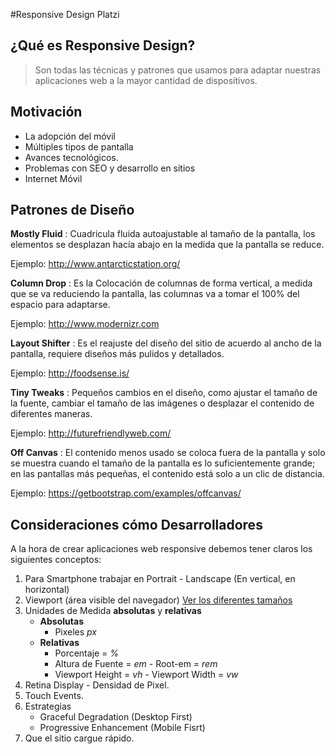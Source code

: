 #Responsive Design Platzi

## ¿Qué es Responsive Design?

> Son todas las técnicas y patrones que usamos para adaptar nuestras aplicaciones web a la mayor cantidad de dispositivos.

## Motivación

* La adopción del móvil
* Múltiples tipos de pantalla
* Avances tecnológicos.
* Problemas con SEO y desarrollo en sitios
* Internet Móvil

## Patrones de Diseño

**Mostly Fluid**
    :  Cuadricula fluida autoajustable al tamaño de la pantalla, los elementos se desplazan hacía abajo en la medida que la pantalla se reduce.

Ejemplo: <http://www.antarcticstation.org/>

**Column Drop**
    : Es la Colocación de columnas de forma vertical, a medida que se va reduciendo la pantalla, las columnas va a tomar el 100% del espacio para adaptarse.

Ejemplo: <http://www.modernizr.com>

**Layout Shifter**
    : Es el reajuste del diseño del sitio de acuerdo al ancho de la pantalla, requiere diseños más pulidos y detallados.

Ejemplo: <http://foodsense.is/>

**Tiny Tweaks**
    : Pequeños cambios en el diseño, como ajustar el tamaño de la fuente, cambiar el tamaño de las imágenes o desplazar el contenido de diferentes maneras.

Ejemplo: <http://futurefriendlyweb.com/>

**Off Canvas**
    :  El contenido menos usado se coloca fuera de la pantalla y solo se muestra cuando el tamaño de la pantalla es lo suficientemente grande; en las pantallas más pequeñas, el contenido está solo a un clic de distancia.

Ejemplo: <https://getbootstrap.com/examples/offcanvas/>

## Consideraciones cómo Desarrolladores

A la hora de crear aplicaciones web responsive debemos tener claros los siguientes conceptos:

1.  Para Smartphone trabajar en Portrait - Landscape (En vertical, en horizontal)
2. Viewport (área visible del navegador) [Ver los diferentes tamaños](http://viewportsize.com/)
3. Unidades de Medida **absolutas** y **relativas**
    - **Absolutas**
       - Pixeles _px_
    - **Relativas**
       - Porcentaje = _%_
       - Altura de Fuente = _em_ - Root-em = _rem_
       - Viewport Height = _vh_ - Viewport Width = _vw_
4. Retina Display - Densidad de Pixel.
5. Touch Events.
6. Estrategias
    - Graceful Degradation (Desktop First)
    - Progressive Enhancement (Mobile Fisrt)
7. Que el sitio cargue rápido.
